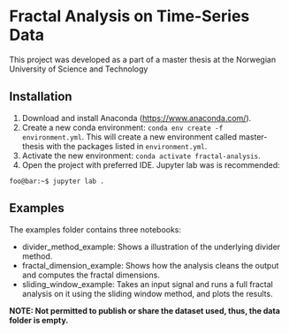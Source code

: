 # Fractal Analysis on Time-Series Data
This project was developed as a part of a master thesis at the Norwegian University of Science and Technology

## Installation

1. Download and install Anaconda (https://www.anaconda.com/).
2. Create a new conda environment: `conda env create -f environment.yml`.
This will create a new environment called master-thesis  with the packages listed in `environment.yml`.
3. Activate the new environment: `conda activate fractal-analysis`.
4. Open the project with preferred IDE. Jupyter lab was is recommended:
```console
foo@bar:~$ jupyter lab .
```

## Examples

The examples folder contains three notebooks:
* divider_method_example: Shows a illustration of the underlying divider method.
* fractal_dimension_example: Shows how the analysis cleans the output and computes the fractal dimensions.
* sliding_window_example: Takes an input signal and runs a full fractal analysis on it using the sliding window method, and plots the results.

**NOTE: Not permitted to publish or share the dataset used, thus, the data folder is empty.**
